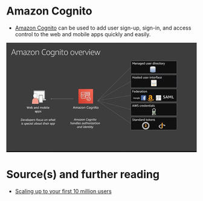 
# Amazon Cognito
- [Amazon Cognito](https://aws.amazon.com/cognito/) can be used to add user sign-up, sign-in, and access control to the web and mobile apps quickly and easily.

![img.png](../10_OtherServices/assests/amazon_cognito.png)

# Source(s) and further reading
- [Scaling up to your first 10 million users](https://www.youtube.com/watch?v=kKjm4ehYiMs)